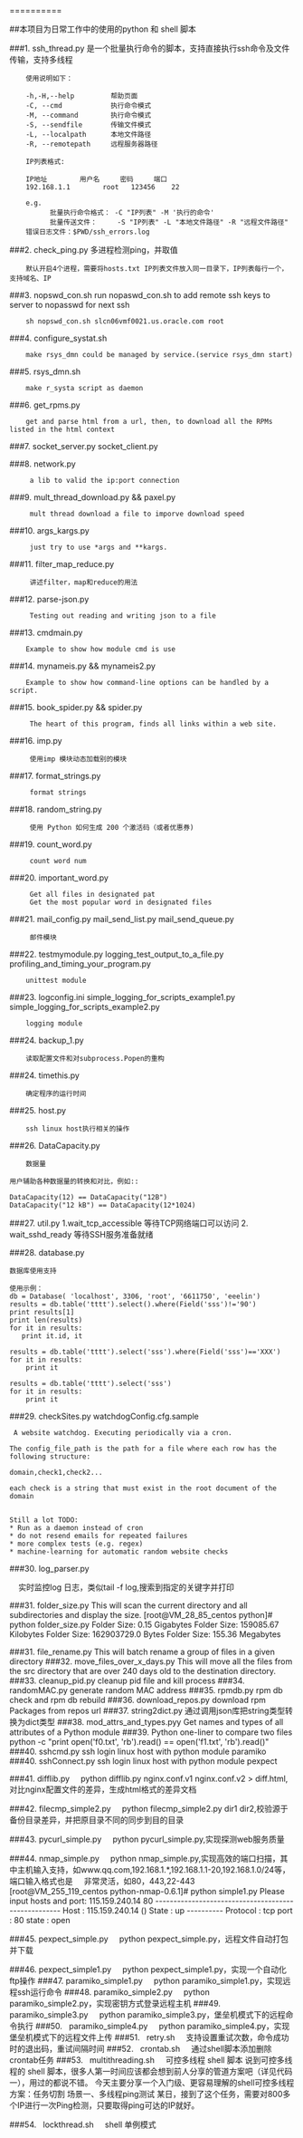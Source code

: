 ==========
	
##本项目为日常工作中的使用的python 和 shell 脚本


###1.  ssh_thread.py  是一个批量执行命令的脚本，支持直接执行ssh命令及文件传输，支持多线程

		使用说明如下：
	
		-h,-H,--help         帮助页面 
        -C, --cmd            执行命令模式 
        -M, --command        执行命令模式 
        -S, --sendfile       传输文件模式 
        -L, --localpath      本地文件路径 
        -R, --remotepath     远程服务器路径 

	    IP列表格式:

   	    IP地址		用户名     密码     端口
	    192.168.1.1        root	  123456    22

      	e.g.
              批量执行命令格式： -C "IP列表" -M '执行的命令'
              批量传送文件：     -S "IP列表" -L "本地文件路径" -R "远程文件路径"
	    错误日志文件：$PWD/ssh_errors.log

###2. check_ping.py  多进程检测ping，并取值
	
		默认开启4个进程，需要将hosts.txt IP列表文件放入同一目录下，IP列表每行一个，支持域名、IP

###3. nopswd_con.sh  run nopaswd_con.sh to add remote ssh keys to server to nopasswd for next ssh
	
		sh nopswd_con.sh slcn06vmf0021.us.oracle.com root

###4. configure_systat.sh  
	
		make rsys_dmn could be managed by service.(service rsys_dmn start)
		
###5. rsys_dmn.sh
	
		make r_systa script as daemon

###6. get_rpms.py
	
		get and parse html from a url, then, to download all the RPMs listed in the html context
		
###7. socket_server.py  socket_client.py
	
		

###8. network.py
	
		 a lib to valid the ip:port connection

###9. mult_thread_download.py && paxel.py
	
		 mult thread download a file to imporve download speed

###10. args_kargs.py
	
		 just try to use *args and **kargs.

###11. filter_map_reduce.py
	
		 讲述filter，map和reduce的用法

###12. parse-json.py
	
		 Testing out reading and writing json to a file

###13. cmdmain.py
	
		Example to show how module cmd is use

###14. mynameis.py && mynameis2.py
	
		Example to show how command-line options can be handled by a script.

###15. book_spider.py && spider.py
	
		 The heart of this program, finds all links within a web site.

###16. imp.py
	
		 使用imp 模块动态加载别的模块

###17. format_strings.py
	
		 format strings

###18. random_string.py 
	
		 使用 Python 如何生成 200 个激活码（或者优惠券)

###19. count_word.py 
	
		 count word num

###20. important_word.py  
	
		 Get all files in designated pat
		 Get the most popular word in designated files

###21.    mail_config.py  mail_send_list.py mail_send_queue.py 
	
		 邮件模块

###22.   testmymodule.py logging_test_output_to_a_file.py  profiling_and_timing_your_program.py
	
		unittest module

###23.   logconfig.ini simple_logging_for_scripts_example1.py simple_logging_for_scripts_example2.py
	
		logging module
		
###24.    backup_1.py
	
		读取配置文件和对subprocess.Popen的重构

###24.    timethis.py
	
		确定程序的运行时间
		
###25.    host.py
	
		ssh linux host执行相关的操作
		
###26.    DataCapacity.py
	
		数据量
    
    用户辅助各种数据量的转换和对比，例如::
    
    DataCapacity(12) == DataCapacity("12B")
    DataCapacity("12 kB") == DataCapacity(12*1024)
    
###27.    util.py
	1.wait_tcp_accessible  等待TCP网络端口可以访问
	2. wait_sshd_ready  等待SSH服务准备就绪
	   
###28.    database.py 

    数据库使用支持

    使用示例：
    db = Database( 'localhost', 3306, 'root', '6611750', 'eeelin')
    results = db.table('tttt').select().where(Field('sss')!='90')
    print results[1]
    print len(results)
    for it in results:
       print it.id, it

    results = db.table('tttt').select('sss').where(Field('sss')=='XXX')
    for it in results:
        print it

    results = db.table('tttt').select('sss')
    for it in results:
        print it

###29.    checkSites.py watchdogConfig.cfg.sample
     
     A website watchdog. Executing periodically via a cron.

    The config_file_path is the path for a file where each row has the following structure:

    domain,check1,check2...

    each check is a string that must exist in the root document of the domain


    Still a lot TODO:
    * Run as a daemon instead of cron
    * do not resend emails for repeated failures
    * more complex tests (e.g. regex)
    * machine-learning for automatic random website checks


###30.    log_parser.py 
     
     实时监控log 日志，类似tail -f log,搜索到指定的关键字并打印
     
###31.    folder_size.py
     This will scan the current directory and all subdirectories and display the size.
     [root@VM_28_85_centos python]# python folder_size.py 
     Folder Size: 0.15 Gigabytes
     Folder Size: 159085.67 Kilobytes
     Folder Size: 162903729.0 Bytes
     Folder Size: 155.36 Megabytes

###31.    file_rename.py
     This will batch rename a group of files in a given directory
###32.    move_files_over_x_days.py
     This will move all the files from the src directory that are over 240 days old to the destination directory.
###33.    cleanup_pid.py
     cleanup pid file and kill process
###34.    randomMAC.py
     generate random MAC address
###35.    rpmdb.py
     rpm db check and rpm db rebuild
###36.    download_repos.py
     download rpm Packages from repos url
###37.   string2dict.py
     通过调用json库把string类型转换为dict类型
###38.   mod_attrs_and_types.pyy
     Get names and types of all attributes of a Python module
###39.   Python one-liner to compare two files 
     python -c "print open('f0.txt', 'rb').read() == open('f1.txt', 'rb').read()"
###40.   sshcmd.py
     ssh login linux host with python module paramiko
###40.   sshConnect.py
     ssh login linux host with python module pexpect
     
###41.   difflib.py
     python  difflib.py nginx.conf.v1 nginx.conf.v2 > diff.html,对比nginx配置文件的差异，生成html格式的差异文档
     
###42.   filecmp_simple2.py
     python filecmp_simple2.py dir1 dir2,校验源于备份目录差异，并把原目录不同的同步到目的目录
 
###43.   pycurl_simple.py
     python pycurl_simple.py,实现探测web服务质量

###44.   nmap_simple.py
     python nmap_simple.py,实现高效的端口扫描，其中主机输入支持，如www.qq.com,192.168.1.*,192.168.1.1-20,192.168.1.0/24等，端口输入格式也是
     非常灵活，如80，443,22-443
     [root@VM_255_119_centos python-nmap-0.6.1]# python simple1.py 
     Please input hosts and port: 115.159.240.14 80
     ----------------------------------------------------
     Host : 115.159.240.14 ()
     State : up
     ----------
     Protocol : tcp
     port : 80	  state : open

###45.   pexpect_simple.py
     python pexpect_simple.py，远程文件自动打包并下载

###46.   pexpect_simple1.py
     python pexpect_simple1.py，实现一个自动化ftp操作
###47.   paramiko_simple1.py
     python paramiko_simple1.py，实现远程ssh运行命令
###48.   paramiko_simple2.py
     python paramiko_simple2.py，实现密钥方式登录远程主机
###49.   paramiko_simple3.py
     python paramiko_simple3.py，堡垒机模式下的远程命令执行
###50.   paramiko_simple4.py
     python paramiko_simple4.py，实现堡垒机模式下的远程文件上传
###51.   retry.sh
     支持设置重试次数，命令成功时的退出码，重试间隔时间
###52.   crontab.sh
     通过shell脚本添加删除crontab任务
###53.   multithreading.sh
     可控多线程 shell 脚本
     说到可控多线程的 shell 脚本，很多人第一时间应该都会想到前人分享的管道方案吧（详见代码一），用过的都说不错。
     今天主要分享一个入门级、更容易理解的shell可控多线程方案：任务切割
     场景一、多线程ping测试
     某日，接到了这个任务，需要对800多个IP进行一次Ping检测，只要取得ping可达的IP就好。

###54.   lockthread.sh
     shell 单例模式
